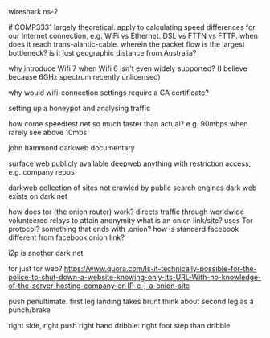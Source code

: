 <!-- SPDX-License-Identifier: zlib-acknowledgement -->
wireshark
ns-2

if COMP3331 largely theoretical.
apply to calculating speed differences for our Internet connection,
e.g. WiFi vs Ethernet. DSL vs FTTN vs FTTP.
when does it reach trans-alantic-cable.
wherein the packet flow is the largest bottleneck? 
is it just geographic distance from Australia?

why introduce Wifi 7 when Wifi 6 isn't even widely supported?
(I believe because 6GHz spectrum recently unlicensed)

why would wifi-connection settings require a CA certificate?


setting up a honeypot and analysing traffic

how come speedtest.net so much faster than actual? e.g. 90mbps when rarely see above 10mbs

john hammond darkweb documentary

surface web publicly available
deepweb anything with restriction access, e.g. company repos

darkweb collection of sites not crawled by public search engines
dark web exists on dark net

how does tor (the onion router) work?
directs traffic through worldwide volunteered relays to attain anonymity
what is an onion link/site? uses Tor protocol?
something that ends with .onion?
how is standard facebook different from facebook onion link?

i2p is another dark net

tor just for web?
https://www.quora.com/Is-it-technically-possible-for-the-police-to-shut-down-a-website-knowing-only-its-URL-With-no-knowledge-of-the-server-hosting-company-or-IP-e-j-a-onion-site

push penultimate. first leg landing takes brunt
think about second leg as a punch/brake 

right side, right push 
right hand dribble: right foot step than dribble
